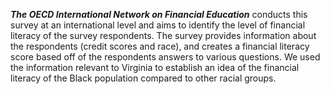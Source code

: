  ***The OECD International Network on Financial Education*** conducts this survey at an international level and aims to identify the level of financial literacy of the survey respondents. The survey provides information about the respondents (credit scores and race), and creates a financial literacy score based off of the respondents answers to various questions. We used the information relevant to Virginia to establish an idea of the financial literacy of the Black population compared to other racial groups.
           
          